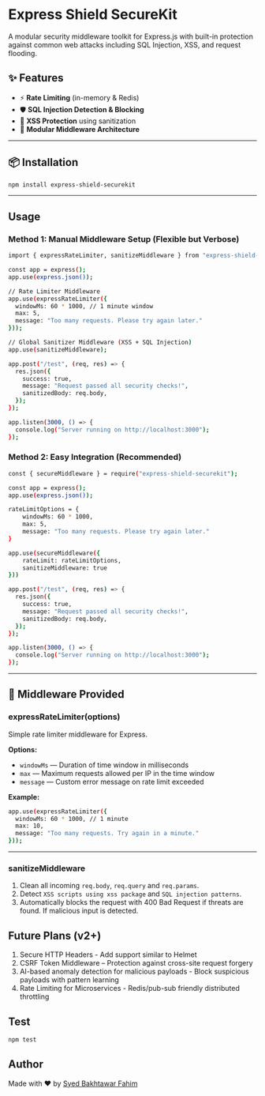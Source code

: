# Express Shield SecureKit

A modular security middleware toolkit for Express.js with built-in protection against common web attacks including SQL Injection, XSS, and request flooding.

## ✨ Features

- ⚡ **Rate Limiting** (in-memory & Redis)
- 🛡️ **SQL Injection Detection & Blocking**
- 🚫 **XSS Protection** using sanitization
- 🔌 **Modular Middleware Architecture**

---

## 📦 Installation

```bash
npm install express-shield-securekit
```

---

## Usage

### Method 1: Manual Middleware Setup (Flexible but Verbose)

```bash
import { expressRateLimiter, sanitizeMiddleware } from "express-shield-securekit";

const app = express();
app.use(express.json());

// Rate Limiter Middleware
app.use(expressRateLimiter({
  windowMs: 60 * 1000, // 1 minute window
  max: 5,
  message: "Too many requests. Please try again later."
}));

// Global Sanitizer Middleware (XSS + SQL Injection)
app.use(sanitizeMiddleware);

app.post("/test", (req, res) => {
  res.json({
    success: true,
    message: "Request passed all security checks!",
    sanitizedBody: req.body,
  });
});

app.listen(3000, () => {
  console.log("Server running on http://localhost:3000");
});
```

### Method 2: Easy Integration (Recommended)

```bash
const { secureMiddleware } = require("express-shield-securekit");

const app = express();
app.use(express.json());

rateLimitOptions = {
    windowMs: 60 * 1000,
    max: 5,
    message: "Too many requests. Please try again later."
}

app.use(secureMiddleware({
    rateLimit: rateLimitOptions,
    sanitizeMiddleware: true
}))

app.post("/test", (req, res) => {
  res.json({
    success: true,
    message: "Request passed all security checks!",
    sanitizedBody: req.body,
  });
});

app.listen(3000, () => {
  console.log("Server running on http://localhost:3000");
});
```

---

## 🧱 Middleware Provided

### expressRateLimiter(options)

Simple rate limiter middleware for Express.

**Options:**

- `windowMs` — Duration of time window in milliseconds
- `max` — Maximum requests allowed per IP in the time window
- `message` — Custom error message on rate limit exceeded

**Example:**

```bash
app.use(expressRateLimiter({
  windowMs: 60 * 1000, // 1 minute
  max: 10,
  message: "Too many requests. Try again in a minute."
}));
```

---

### sanitizeMiddleware

1. Clean all incoming `req.body`, `req.query` and `req.params`.
2. Detect `XSS scripts using xss package` and `SQL injection patterns`.
3. Automatically blocks the request with 400 Bad Request if threats are found. If malicious input is detected.

## Future Plans (v2+)

1. Secure HTTP Headers - Add support similar to Helmet
2. CSRF Token Middleware – Protection against cross-site request forgery
3. AI-based anomaly detection for malicious payloads - Block suspicious payloads with pattern learning
4. Rate Limiting for Microservices - Redis/pub-sub friendly distributed throttling

## Test

```bash
npm test
```

## Author

Made with ❤️ by [Syed Bakhtawar Fahim](https://github.com/Syed-Bakhtawar-Fahim)
